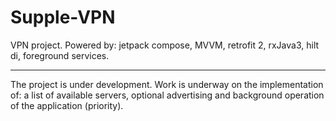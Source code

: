 # Supple-VPN 

VPN project. Powered by: jetpack compose, MVVM, retrofit 2, rxJava3, hilt di, foreground services.

------------------
The project is under development. Work is underway on the implementation of: a list of available servers, optional advertising and background operation of the application (priority).
